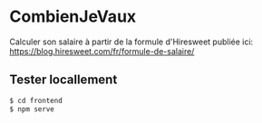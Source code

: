# CombienJeVaux
Calculer son salaire à partir de la formule d'Hiresweet publiée ici: https://blog.hiresweet.com/fr/formule-de-salaire/

## Tester locallement

```sh
$ cd frontend
$ npm serve
```
